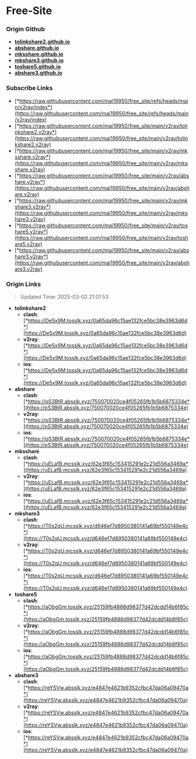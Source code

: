 # Free-Site

### Origin Github

- [**tolinkshare2.github.io**](https://github.com/tolinkshare2/tolinkshare2.github.io)
- [**abshare.github.io**](https://github.com/abshare/abshare.github.io)
- [**mksshare.github.io**](https://github.com/mksshare/mksshare.github.io)
- [**mkshare3.github.io**](https://github.com/mkshare3/mkshare3.github.io)
- [**toshare5.github.io**](https://github.com/toshare5/toshare5.github.io)
- [**abshare3.github.io**](https://github.com/abshare3/abshare3.github.io)

### Subscribe Links

- [*https://raw.githubusercontent.com/mai19950/free_site/refs/heads/main/v2ray/index*](https://raw.githubusercontent.com/mai19950/free_site/refs/heads/main/v2ray/index)
- [*https://raw.githubusercontent.com/mai19950/free_site/main/v2ray/tolinkshare2.v2ray*](https://raw.githubusercontent.com/mai19950/free_site/main/v2ray/tolinkshare2.v2ray)
- [*https://raw.githubusercontent.com/mai19950/free_site/main/v2ray/mksshare.v2ray*](https://raw.githubusercontent.com/mai19950/free_site/main/v2ray/mksshare.v2ray)
- [*https://raw.githubusercontent.com/mai19950/free_site/main/v2ray/abshare.v2ray*](https://raw.githubusercontent.com/mai19950/free_site/main/v2ray/abshare.v2ray)
- [*https://raw.githubusercontent.com/mai19950/free_site/main/v2ray/mkshare3.v2ray*](https://raw.githubusercontent.com/mai19950/free_site/main/v2ray/mkshare3.v2ray)
- [*https://raw.githubusercontent.com/mai19950/free_site/main/v2ray/toshare5.v2ray*](https://raw.githubusercontent.com/mai19950/free_site/main/v2ray/toshare5.v2ray)
- [*https://raw.githubusercontent.com/mai19950/free_site/main/v2ray/abshare3.v2ray*](https://raw.githubusercontent.com/mai19950/free_site/main/v2ray/abshare3.v2ray)

### Origin Links

> Updated Time: 2025-03-02 21:01:53

- **tolinkshare2**
  - **clash**: [*https://De5x9M.tosslk.xyz/0a65da96c15ae132fce5bc38e3963d6d*](https://De5x9M.tosslk.xyz/0a65da96c15ae132fce5bc38e3963d6d)
  - **v2ray**: [*https://De5x9M.tosslk.xyz/0a65da96c15ae132fce5bc38e3963d6d*](https://De5x9M.tosslk.xyz/0a65da96c15ae132fce5bc38e3963d6d)
  - **ios**: [*https://De5x9M.tosslk.xyz/0a65da96c15ae132fce5bc38e3963d6d*](https://De5x9M.tosslk.xyz/0a65da96c15ae132fce5bc38e3963d6d)
- **abshare**
  - **clash**: [*https://pS3BtR.absslk.xyz/750070020ce4f05265fb1b5b6875334e*](https://pS3BtR.absslk.xyz/750070020ce4f05265fb1b5b6875334e)
  - **v2ray**: [*https://pS3BtR.absslk.xyz/750070020ce4f05265fb1b5b6875334e*](https://pS3BtR.absslk.xyz/750070020ce4f05265fb1b5b6875334e)
  - **ios**: [*https://pS3BtR.absslk.xyz/750070020ce4f05265fb1b5b6875334e*](https://pS3BtR.absslk.xyz/750070020ce4f05265fb1b5b6875334e)
- **mksshare**
  - **clash**: [*https://uELafB.mcsslk.xyz/62e3f65c153415291e2c21d556a3469a*](https://uELafB.mcsslk.xyz/62e3f65c153415291e2c21d556a3469a)
  - **v2ray**: [*https://uELafB.mcsslk.xyz/62e3f65c153415291e2c21d556a3469a*](https://uELafB.mcsslk.xyz/62e3f65c153415291e2c21d556a3469a)
  - **ios**: [*https://uELafB.mcsslk.xyz/62e3f65c153415291e2c21d556a3469a*](https://uELafB.mcsslk.xyz/62e3f65c153415291e2c21d556a3469a)
- **mkshare3**
  - **clash**: [*https://T0s2qU.mcsslk.xyz/d646ef7d8950380141a69bf550149e4c*](https://T0s2qU.mcsslk.xyz/d646ef7d8950380141a69bf550149e4c)
  - **v2ray**: [*https://T0s2qU.mcsslk.xyz/d646ef7d8950380141a69bf550149e4c*](https://T0s2qU.mcsslk.xyz/d646ef7d8950380141a69bf550149e4c)
  - **ios**: [*https://T0s2qU.mcsslk.xyz/d646ef7d8950380141a69bf550149e4c*](https://T0s2qU.mcsslk.xyz/d646ef7d8950380141a69bf550149e4c)
- **toshare5**
  - **clash**: [*https://aObgGm.tosslk.xyz/25159fb4888d98377d42dcdd14b6f85c*](https://aObgGm.tosslk.xyz/25159fb4888d98377d42dcdd14b6f85c)
  - **v2ray**: [*https://aObgGm.tosslk.xyz/25159fb4888d98377d42dcdd14b6f85c*](https://aObgGm.tosslk.xyz/25159fb4888d98377d42dcdd14b6f85c)
  - **ios**: [*https://aObgGm.tosslk.xyz/25159fb4888d98377d42dcdd14b6f85c*](https://aObgGm.tosslk.xyz/25159fb4888d98377d42dcdd14b6f85c)
- **abshare3**
  - **clash**: [*https://reYSVw.absslk.xyz/e4847e4621b9352cfbc47da06a09470a*](https://reYSVw.absslk.xyz/e4847e4621b9352cfbc47da06a09470a)
  - **v2ray**: [*https://reYSVw.absslk.xyz/e4847e4621b9352cfbc47da06a09470a*](https://reYSVw.absslk.xyz/e4847e4621b9352cfbc47da06a09470a)
  - **ios**: [*https://reYSVw.absslk.xyz/e4847e4621b9352cfbc47da06a09470a*](https://reYSVw.absslk.xyz/e4847e4621b9352cfbc47da06a09470a)
